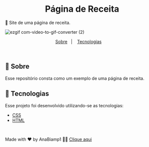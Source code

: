 <h1 align="center">
 Página de Receita
</h1>

🥘 Site de uma página de receita.

![ezgif com-video-to-gif-converter (2)](https://github.com/user-attachments/assets/c529e81f-fb36-4941-86e8-71eaa37a5e3d)


<p align="center">
  <a href="#page_with_curl-about">Sobre</a>&nbsp;&nbsp;&nbsp;|&nbsp;&nbsp;&nbsp;
  <a href="#hammer-technologies">Tecnologias</a>&nbsp;&nbsp;&nbsp;&nbsp;&nbsp;&nbsp;

</p>

</br>

## :page_with_curl: Sobre

Esse repositório consta como um exemplo de uma página de receita.


## :hammer: Tecnologias

Esse projeto foi desenvolvido utilizando-se as tecnologias:

- [CSS](https://developer.mozilla.org/pt-BR/docs/Web/CSS/Reference)
- [HTML](https://developer.mozilla.org/pt-BR/docs/Learn_web_development/Getting_started/Your_first_website/Creating_the_content)


</br>

Made with ❤️ by AnaBiamp1 👋🏻 [Clique aqui ](https://github.com/Anabiamp1)
